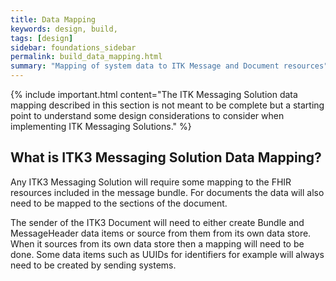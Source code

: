 ```yaml
---
title: Data Mapping
keywords: design, build,
tags: [design]
sidebar: foundations_sidebar
permalink: build_data_mapping.html
summary: "Mapping of system data to ITK Message and Document resources"
---
```


{% include important.html content="The ITK Messaging Solution data mapping described in this section is not meant to be complete but a starting point to understand some design considerations to consider when implementing ITK Messaging Solutions." %}

## What is ITK3  Messaging Solution Data Mapping? ##

Any ITK3 Messaging Solution will require some mapping to the FHIR resources included in the message bundle. For documents the data will also need to be mapped to the sections of the document.

The sender of the ITK3 Document will need to either create Bundle and MessageHeader data items or source from them from its own data store. When it sources from its own data store then a mapping will need to be done. Some data items such as UUIDs for identifiers for example will always need to be created by sending systems. 




